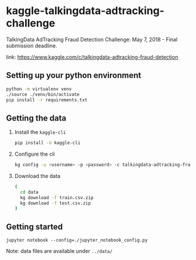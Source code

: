 # kaggle-talkingdata-adtracking-challenge
TalkingData AdTracking Fraud Detection Challenge: May 7, 2018 - Final submission deadline.

link: https://www.kaggle.com/c/talkingdata-adtracking-fraud-detection

## Setting up your python environment
```bash
python -m virtualenv venv
./source ./venv/bin/activate
pip install -r requirements.txt
```

## Getting the data
1. Install the `kaggle-cli`
    ```bash
    pip install -U kaggle-cli
    ```
2. Configure the cli
    ```bash
    kg config -u <username> -p <password> -c talkingdata-adtracking-fraud-detection
    ```
3. Download the data
    ```bash
    (
      cd data
      kg download -f train.csv.zip
      kg download -f test.csv.zip
    )
    ```

## Getting started
```
jupyter notebook --config=./jupyter_notebook_config.py
```

Note: data files are available under `../data/`